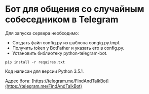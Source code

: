 Бот для общения со случайным собеседником в Telegram
====================================================

Для запуска сервера необходимо:
 
* Создать файл config.py из шаблона congig.py.tmpl.
* Получить token у BotFather и указать его в config.py.
* Установить библиотеку python-telegram-bot.

```
pip install -r requires.txt
```

Код написан для версии Python 3.5.1.

Адрес бота: 
[https://telegram.me/FindAndTalkBot](https://telegram.me/FindAndTalkBot)

